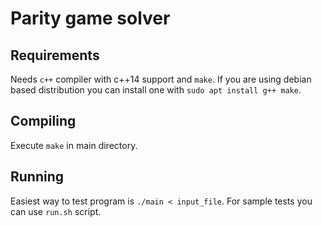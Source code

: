 # Parity game solver

## Requirements

Needs `c++` compiler with c++14 support and `make`. If you are using debian based distribution you
can install one with `sudo apt install g++ make`.

## Compiling

Execute `make` in main directory.

## Running

Easiest way to test program is `./main < input_file`.
For sample tests you can use `run.sh` script.

